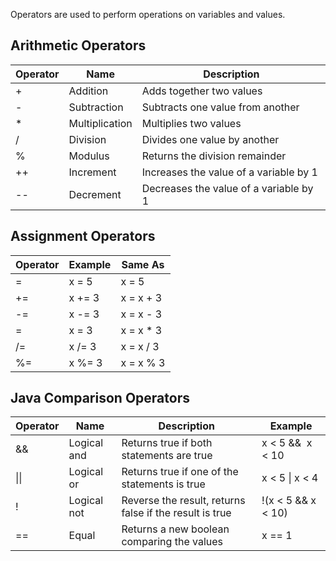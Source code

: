 Operators are used to perform operations on variables and values.

## Arithmetic Operators

| Operator | Name           | Description                            |
| -------- | -------------- | -------------------------------------- |
| +        | Addition       | Adds together two values               |
| -        | Subtraction    | Subtracts one value from another       |
| *        | Multiplication | Multiplies two values                  |
| /        | Division       | Divides one value by another           |
| %        | Modulus        | Returns the division remainder         |
| ++       | Increment      | Increases the value of a variable by 1 |
| --       | Decrement      | Decreases the value of a variable by 1 | 

## Assignment Operators

|Operator|Example|Same As|
|---|---|---|
|=|x = 5|x = 5|
|+=|x += 3|x = x + 3|
|-=|x -= 3|x = x - 3|
|=|x = 3|x = x * 3|
|/=|x /= 3|x = x / 3|
|%=|x %= 3|x = x % 3|

## Java Comparison Operators

| Operator | Name        | Description                                             | Example            |
| -------- | ----------- | ------------------------------------------------------- | ------------------ |
| &&       | Logical and | Returns true if both statements are true                | x < 5 &&  x < 10   |
| \|\|     | Logical or  | Returns true if one of the statements is true           | x < 5 \| x < 4     |
| !        | Logical not | Reverse the result, returns false if the result is true | !(x < 5 && x < 10) |
| ==       | Equal       | Returns a new boolean comparing the values              | x == 1                   |

